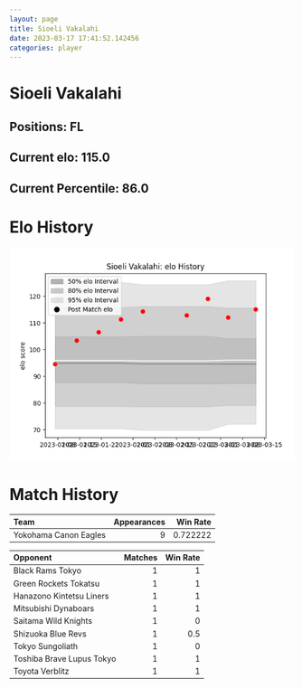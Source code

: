 ```yaml
---  
layout: page  
title: Sioeli Vakalahi  
date: 2023-03-17 17:41:52.142456  
categories: player  
---
```

# Sioeli Vakalahi

## Positions: FL

## Current elo: 115.0

## Current Percentile: 86.0

# Elo History


![elo history](history_SioeliVakalahi.png)
# Match History


| Team                  |   Appearances |   Win Rate |
|:----------------------|--------------:|-----------:|
| Yokohama Canon Eagles |             9 |   0.722222 |

| Opponent                  |   Matches |   Win Rate |
|:--------------------------|----------:|-----------:|
| Black Rams Tokyo          |         1 |        1   |
| Green Rockets Tokatsu     |         1 |        1   |
| Hanazono Kintetsu Liners  |         1 |        1   |
| Mitsubishi Dynaboars      |         1 |        1   |
| Saitama Wild Knights      |         1 |        0   |
| Shizuoka Blue Revs        |         1 |        0.5 |
| Tokyo Sungoliath          |         1 |        0   |
| Toshiba Brave Lupus Tokyo |         1 |        1   |
| Toyota Verblitz           |         1 |        1   |